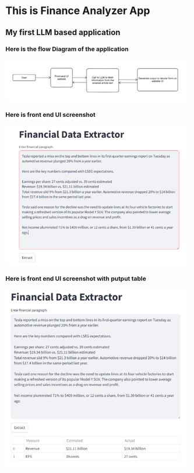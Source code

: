 # This is Finance Analyzer App

## My first LLM based application

### Here is the flow Diagram of the application
![Flow Diagram Screenshot](./images/app-flow-diagram.png)

### Here is front end UI screenshot
![Front-end UI Screenshot](./images/front-end-ui-input.png)

### Here is front end UI screenshot with putput table
![Front-end UI Screenshot](./images/front-end-ui-with-output.png)

